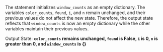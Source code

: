 The statement initializes `window_counts` as an empty dictionary. The variables `color_counts`, `found`, `i`, and `n` remain unchanged, and their previous values do not affect the new state. Therefore, the output state reflects that `window_counts` is now an empty dictionary while the other variables maintain their previous values.

Output State: **`color_counts` remains unchanged, `found` is False, `i` is 0, `n` is greater than 0, and `window_counts` is {}**
